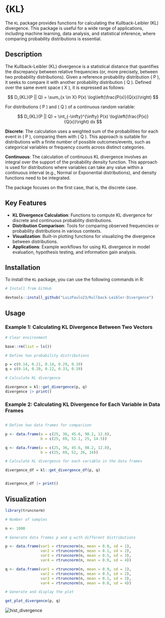# {KL}

The `KL` package provides functions for calculating the Kullback-Leibler (KL) divergence. This package is useful for a wide range of applications, including machine learning, data analysis, and statistical inference, where comparing probability distributions is essential.

## Description

The Kullback-Leibler (KL) divergence is a statistical distance that quantifies the discrepancy between relative frequencies (or, more precisely, between two probability distributions). Given a reference probability distribution \( P \), it seeks to compare it with another probability distribution \( Q \). Defined over the same event space \( X \), it is expressed as follows:

$$
D_{KL}(P || Q) = \sum_{x \in X} P(x) \log\left(\frac{P(x)}{Q(x)}\right)
$$

For distributions \( P \) and \( Q \) of a continuous random variable:

$$
D_{KL}(P || Q) = \int_{-\infty}^{\infty} P(x) \log\left(\frac{P(x)}{Q(x)}\right) dx
$$

**Discrete**: The calculation uses a weighted sum of the probabilities for each event in \( P \), comparing them with \( Q \). This approach is suitable for distributions with a finite number of possible outcomes/events, such as categorical variables or frequency counts across distinct categories.

**Continuous**: The calculation of continuous KL divergence involves an integral over the support of the probability density function. This approach is used for distributions where variables can take any value within a continuous interval (e.g., Normal or Exponential distributions), and density functions need to be integrated.

The package focuses on the first case, that is, the discrete case.

## Key Features

- **KL Divergence Calculation**: Functions to compute KL divergence for discrete and continuous probability distributions.
- **Distribution Comparison**: Tools for comparing observed frequencies or probability distributions in various contexts.
- **Visualization**: Built-in plotting functions for visualizing the divergence between distributions.
- **Applications**: Example workflows for using KL divergence in model evaluation, hypothesis testing, and information gain analysis.

## Installation

To install the `KL` package, you can use the following commands in R:

```R
# Install from GitHub

devtools::install_github("LuizPaulo23/Kullback-Leibler-Divergence")
```

## Usage

### Example 1: Calculating KL Divergence Between Two Vectors

```r
# Clear environment

base::rm(list = ls())

# Define two probability distributions

p = c(0.14, 0.21, 0.14, 0.29, 0.19)
q = c(0.14, 0.20, 0.12, 0.33, 0.19)

# Calculate KL divergence

divergence = kl::get_divergence(p, q)
divergence |> print()
```

### Example 2: Calculating KL Divergence for Each Variable in Data Frames

```r

# Define two data frames for comparison

p <- data.frame(a = c(25, 36, 45.6, 98.2, 12.8),
                b = c(25, 69, 52.1, 25, 14.5))

q <- data.frame(a = c(25, 36, 45.6, 98.2, 12.8),
                b = c(25, 69, 52, 26, 14))

# Calculate KL divergence for each variable in the data frames

divergence_df = kl::get_divergence_df(p, q)


divergence_df |> print()

```

## Visualization

```r
library(truncnorm)

# Number of samples

n <- 1000

# Generate data frames p and q with different distributions

p <- data.frame(var1 = rtruncnorm(n, mean = 0.0, sd = 1),
                var2 = rtruncnorm(n, mean = 0.1, sd = 2),
                var3 = rtruncnorm(n, mean = 0.5, sd = 3),
                var4 = rtruncnorm(n, mean = 0.9, sd = 4))

q <- data.frame(var1 = rtruncnorm(n, mean = 0.9, sd = 1),
                var2 = rtruncnorm(n, mean = 0.5, sd = 2),
                var3 = rtruncnorm(n, mean = 0.1, sd = 3),
                var4 = rtruncnorm(n, mean = 0.0, sd = 4))

# Generate and display the plot

get_plot_divergence(p, q)

```

![hist_divergence](https://github.com/user-attachments/assets/d839a99f-e1fc-4582-93da-c782dd211e7d)




